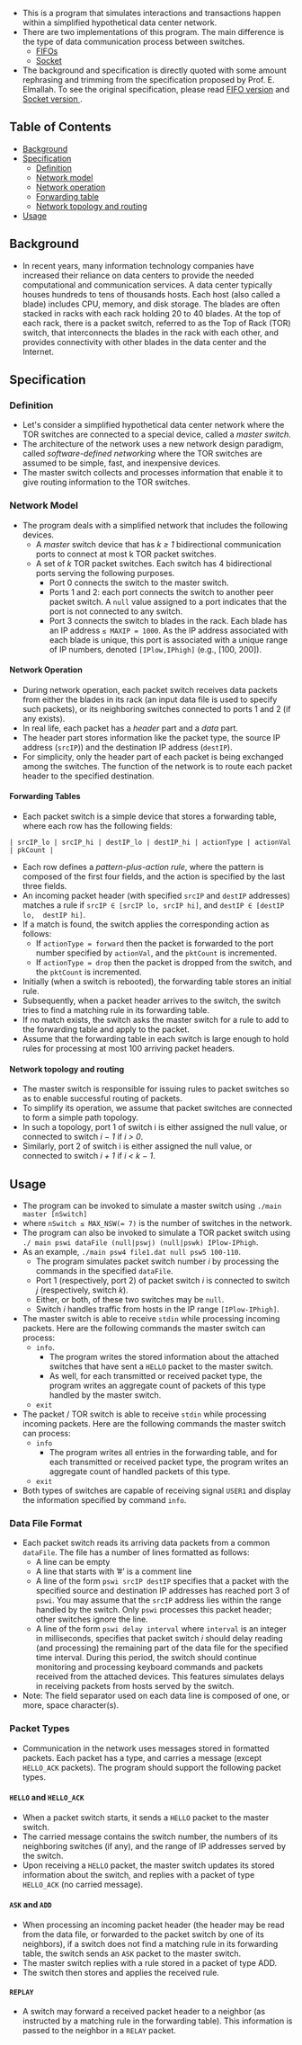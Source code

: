 - This is a program that simulates interactions and transactions happen 
within a simplified hypothetical data center network.
- There are two implementations of this program. The main difference is the 
type of data communication process between switches.
    - [FIFOs](https://github.com/Dekr0/data_center_sim/tree/fifo)
    - [Socket](https://github.com/Dekr0/data_center_sim/tree/socket)
- The background and specification is directly quoted with some amount rephrasing 
and trimming from the specification proposed by Prof. E. Elmallah. To see the 
original specification, please read [FIFO version](https://github.com/Dekr0/data_center_sim/blob/main/spec_fifo.pdf) and [Socket version
](https://github.com/Dekr0/data_center_sim/blob/main/spec_socket.pdf).

## Table of Contents

- [Background](#background)
- [Specification](#specification)
    - [Definition](#definition) 
    - [Network model](#model)
    - [Network operation](#operation)
    - [Forwarding table](#forwarding-table)
    - [Network topology and routing](#topology-routing)
- [Usage](#usage)

## Background <a name="background"></a>

- In recent years, many information technology companies have increased their 
reliance on data centers to provide the needed computational and communication 
services. A data center typically houses hundreds to tens of thousands hosts. 
Each host (also called a blade) includes CPU, memory, and disk storage. The 
blades are often stacked in racks with each rack holding 20 to 40 blades. At
the top of each rack, there is a packet switch, referred to as the Top of Rack 
(TOR) switch, that interconnects the blades in the rack with each other, and 
provides connectivity with other blades in the data center and the Internet.

## Specification <a name="specification"></a>

### Definition <a name="definition"></a>

- Let's consider a simplified hypothetical data center network where the TOR
switches are connected to a special device, called a *master switch*. 
- The architecture of the network uses a new network design paradigm, called 
*software-defined networking* where the TOR switches are assumed to be simple, 
fast, and inexpensive devices. 
- The master switch collects and processes information that enable it to 
give routing information to the TOR switches.

### Network Model <a name="model"></a>

- The program deals with a simplified network that includes the following devices.
    - A *master* switch device that has *k ≥ 1* bidirectional communication ports 
    to connect at most k TOR packet switches.
    - A set of *k* TOR packet switches. Each switch has 4 bidirectional ports 
    serving the following purposes.
        - Port 0 connects the switch to the master switch.
        - Ports 1 and 2: each port connects the switch to another peer packet 
        switch. A `null` value assigned to a port indicates that the port is not 
        connected to any switch.
        - Port 3 connects the switch to blades in the rack. Each blade has an 
        IP address `≤ MAXIP = 1000`. As the IP address associated with each 
        blade is unique, this port is associated with a unique range of IP 
        numbers, denoted `[IPlow,IPhigh]` (e.g., [100, 200]).

#### Network Operation <a name="operation"></a>

- During network operation, each packet switch receives data packets from either 
the blades in its rack (an input data file is used to specify such packets), or 
its neighboring switches connected to ports 1 and 2 (if any exists).
- In real life, each packet has a *header* part and a *data* part. 
- The header part stores information like the packet type, the source IP address 
(`srcIP`)) and the destination IP address (`destIP`).
- For simplicity, only the header part of each packet is being exchanged among 
the switches. The function of the network is to route each packet header to the 
specified destination.

#### Forwarding Tables <a name="forwarding-table"></a>

- Each packet switch is a simple device that stores a forwarding table, where
each row has the following fields:
```
| srcIP_lo | srcIP_hi | destIP_lo | destIP_hi | actionType | actionVal | pkCount |
```
- Each row defines a *pattern-plus-action rule*, where the pattern is composed of 
the first four fields, and the action is specified by the last three fields.
- An incoming packet header (with specified `srcIP` and `destIP` addresses) 
matches a rule if `srcIP ∈ [srcIP lo, srcIP hi]`, and `destIP ∈ [destIP lo, 
destIP hi]`. 
- If a match is found, the switch applies the corresponding action as follows:
    - If `actionType = forward` then the packet is forwarded to the port 
    number specified by `actionVal`, and the `pktCount` is incremented.
    - If `actionType = drop` then the packet is dropped from the switch, and 
    the `pktCount` is incremented.
- Initially (when a switch is rebooted), the forwarding table stores an initial 
rule. 
- Subsequently, when a packet header arrives to the switch, the switch tries 
to find a matching rule in its forwarding table. 
- If no match exists, the switch asks the master switch for a rule to add to 
the forwarding table and apply to the packet. 
- Assume that the forwarding table in each switch is large enough to hold rules 
for processing at most 100 arriving packet headers.

#### Network topology and routing <a name="topology-routing"></a>

- The master switch is responsible for issuing rules to packet switches so as 
to enable successful routing of packets.
- To simplify its operation, we assume that packet switches are connected to 
form a simple path topology. 
- In such a topology, port 1 of switch i is either assigned the null value, or 
connected to switch *i − 1* if *i > 0*.
- Similarly, port 2 of switch i is either assigned the null value, or connected 
to switch *i + 1* if *i < k − 1*.

## Usage <a name="usage"></a>

- The program can be invoked to simulate a master switch using `./main master [nSwitch]`
- where `nSwitch ≤ MAX_NSW(= 7)` is the number of switches in the network.
- The program can also be invoked to simulate a TOR packet switch using `./ main pswi dataFile (null|pswj) (null|pswk) IPlow-IPhigh`.
- As an example, `./main psw4 file1.dat null psw5 100-110`. 
    - The program simulates packet switch number *i* by processing the commands 
    in the specified `dataFile`.
    - Port 1 (respectively, port 2) of packet switch *i* is connected to switch 
    *j*  (respectively, switch *k*). 
    - Either, or both, of these two switches may be `null`. 
    - Switch *i* handles traffic from hosts in the IP range `[IPlow-IPhigh]`.
- The master switch is able to receive `stdin` while processing incoming 
packets. Here are the following commands the master switch can process:
    - `info`. 
        - The program writes the stored information about the attached switches 
        that have sent a `HELLO` packet to the master switch. 
        - As well, for each transmitted or received packet type, the program 
        writes an aggregate count of packets of this type handled by the master 
        switch.
    - `exit`
- The packet / TOR switch is able to receive `stdin` while processing incoming 
packets. Here are the following commands the master switch can process:
    - `info`
        - The program writes all entries in the forwarding table, and for each 
        transmitted or received packet type, the program writes an aggregate 
        count of handled packets of this type.
    - `exit`
- Both types of switches are capable of receiving signal `USER1` and display 
the information specified by command `info`.

### Data File Format

- Each packet switch reads its arriving data packets from a common `dataFile`. 
The file has a number of lines formatted as follows:
    - A line can be empty
    - A line that starts with ’#’ is a comment line
    - A line of the form `pswi srcIP destIP` specifies that a packet with the 
    specified source and destination IP addresses has reached port 3 of `pswi`. 
    You may assume that the `srcIP` address lies within the range handled by the 
    switch. Only `pswi` processes this packet header; other switches ignore the 
    line.
    - A line of the form `pswi delay interval` where `interval` is an integer 
    in milliseconds, specifies that packet switch *i* should delay reading 
    (and processing) the remaining part of the data file for the specified 
    time interval. During this period, the switch should continue monitoring 
    and processing keyboard commands and packets received from the attached 
    devices. This features simulates delays in receiving packets from hosts 
    served by the switch.
- Note: The field separator used on each data line is composed of one, or more, 
space character(s).

### Packet Types

- Communication in the network uses messages stored in formatted packets. Each 
packet has a type, and carries a message (except `HELLO_ACK` packets). The program 
should support the following packet types.

#### `HELLO` and `HELLO_ACK`

- When a packet switch starts, it sends a `HELLO` packet to the master switch. 
- The carried message contains the switch number, the numbers of its neighboring
switches (if any), and the range of IP addresses served by the switch. 
- Upon receiving a `HELLO` packet, the master switch updates its stored information 
about the switch, and replies with a packet of type `HELLO_ACK` (no carried message).

#### `ASK` and `ADD`

- When processing an incoming packet header (the header may be read from
the data file, or forwarded to the packet switch by one of its neighbors), if 
a switch does not find a matching rule in its forwarding table, the switch 
sends an `ASK` packet to the master switch. 
- The master switch replies with a rule stored in a packet of type ADD. 
- The switch then stores and applies the received rule.

#### `REPLAY`

- A switch may forward a received packet header to a neighbor (as instructed by
a matching rule in the forwarding table). This information is passed to the 
neighbor in a `RELAY` packet.
